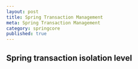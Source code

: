 ```yaml
---
layout: post
title: Spring Transaction Management
meta: Spring Transaction Management
category: springcore
published: true
---
```


## Spring transaction isolation level

